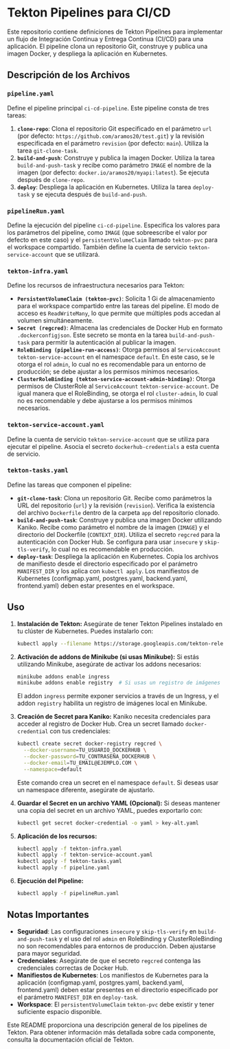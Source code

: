 # Tekton Pipelines para CI/CD

Este repositorio contiene definiciones de Tekton Pipelines para implementar un flujo de Integración Continua y Entrega Continua (CI/CD) para una aplicación.  El pipeline clona un repositorio Git, construye y publica una imagen Docker, y despliega la aplicación en Kubernetes.

## Descripción de los Archivos

### `pipeline.yaml`

Define el pipeline principal `ci-cd-pipeline`. Este pipeline consta de tres tareas:

1.  **`clone-repo`**: Clona el repositorio Git especificado en el parámetro `url` (por defecto: `https://github.com/aramos20/test.git`) y la revisión especificada en el parámetro `revision` (por defecto: `main`). Utiliza la tarea `git-clone-task`.
2.  **`build-and-push`**: Construye y publica la imagen Docker. Utiliza la tarea `build-and-push-task` y recibe como parámetro `IMAGE` el nombre de la imagen (por defecto: `docker.io/aramos20/myapi:latest`). Se ejecuta después de `clone-repo`.
3.  **`deploy`**: Despliega la aplicación en Kubernetes. Utiliza la tarea `deploy-task` y se ejecuta después de `build-and-push`.

### `pipelineRun.yaml`

Define la ejecución del pipeline `ci-cd-pipeline`.  Especifica los valores para los parámetros del pipeline, como `IMAGE` (que sobreescribe el valor por defecto en este caso) y el `persistentVolumeClaim` llamado `tekton-pvc` para el workspace compartido.  También define la cuenta de servicio `tekton-service-account` que se utilizará.

### `tekton-infra.yaml`

Define los recursos de infraestructura necesarios para Tekton:

*   **`PersistentVolumeClaim (tekton-pvc)`**:  Solicita 1 Gi de almacenamiento para el workspace compartido entre las tareas del pipeline.  El modo de acceso es `ReadWriteMany`, lo que permite que múltiples pods accedan al volumen simultáneamente.
*   **`Secret (regcred)`**: Almacena las credenciales de Docker Hub en formato `.dockerconfigjson`.  Este secreto se monta en la tarea `build-and-push-task` para permitir la autenticación al publicar la imagen.
*   **`RoleBinding (pipeline-run-access)`**: Otorga permisos al `ServiceAccount` `tekton-service-account` en el namespace `default`. En este caso, se le otorga el rol `admin`, lo cual no es recomendable para un entorno de producción; se debe ajustar a los permisos mínimos necesarios.
*   **`ClusterRoleBinding (tekton-service-account-admin-binding)`**: Otorga permisos de ClusterRole al `ServiceAccount` `tekton-service-account`. De igual manera que el RoleBinding, se otorga el rol `cluster-admin`, lo cual no es recomendable y debe ajustarse a los permisos mínimos necesarios.

### `tekton-service-account.yaml`

Define la cuenta de servicio `tekton-service-account` que se utiliza para ejecutar el pipeline.  Asocia el secreto `dockerhub-credentials` a esta cuenta de servicio.

### `tekton-tasks.yaml`

Define las tareas que componen el pipeline:

*   **`git-clone-task`**: Clona un repositorio Git.  Recibe como parámetros la URL del repositorio (`url`) y la revisión (`revision`).  Verifica la existencia del archivo `Dockerfile` dentro de la carpeta `app` del repositorio clonado.
*   **`build-and-push-task`**: Construye y publica una imagen Docker utilizando Kaniko.  Recibe como parámetro el nombre de la imagen (`IMAGE`) y el directorio del Dockerfile (`CONTEXT_DIR`). Utiliza el secreto `regcred` para la autenticación con Docker Hub.  Se configura para usar `insecure` y `skip-tls-verify`, lo cual no es recomendable en producción.
*   **`deploy-task`**: Despliega la aplicación en Kubernetes.  Copia los archivos de manifiesto desde el directorio especificado por el parámetro `MANIFEST_DIR` y los aplica con `kubectl apply`.  Los manifiestos de Kubernetes (configmap.yaml, postgres.yaml, backend.yaml, frontend.yaml) deben estar presentes en el workspace.

## Uso

1.  **Instalación de Tekton:** Asegúrate de tener Tekton Pipelines instalado en tu clúster de Kubernetes. Puedes instalarlo con:

    ```bash
    kubectl apply --filename https://storage.googleapis.com/tekton-releases/pipeline/latest/release.yaml
    ```

2.  **Activación de addons de Minikube (si usas Minikube):** Si estás utilizando Minikube, asegúrate de activar los addons necesarios:

    ```bash
    minikube addons enable ingress
    minikube addons enable registry  # Si usas un registro de imágenes local en Minikube
    ```

    El addon `ingress` permite exponer servicios a través de un Ingress, y el addon `registry` habilita un registro de imágenes local en Minikube.

3.  **Creación de Secret para Kaniko:** Kaniko necesita credenciales para acceder al registro de Docker Hub. Crea un secret llamado `docker-credential` con tus credenciales:

    ```bash
    kubectl create secret docker-registry regcred \
      --docker-username=TU_USUARIO_DOCKERHUB \
      --docker-password=TU_CONTRASEÑA_DOCKERHUB \
      --docker-email=TU_EMAIL@EJEMPLO.COM \
      --namespace=default
    ```

    Este comando crea un secret en el namespace `default`. Si deseas usar un namespace diferente, asegúrate de ajustarlo.

4.  **Guardar el Secret en un archivo YAML (Opcional):** Si deseas mantener una copia del secret en un archivo YAML, puedes exportarlo con:

    ```bash
    kubectl get secret docker-credential -o yaml > key-alt.yaml
    ```

5.  **Aplicación de los recursos:**

    ```bash
    kubectl apply -f tekton-infra.yaml
    kubectl apply -f tekton-service-account.yaml
    kubectl apply -f tekton-tasks.yaml
    kubectl apply -f pipeline.yaml
    ```

6.  **Ejecución del Pipeline:**

    ```bash
    kubectl apply -f pipelineRun.yaml
    ```

## Notas Importantes

*   **Seguridad**:  Las configuraciones `insecure` y `skip-tls-verify` en `build-and-push-task` y el uso del rol `admin` en RoleBinding y ClusterRoleBinding no son recomendables para entornos de producción.  Deben ajustarse para mayor seguridad.
*   **Credenciales**: Asegúrate de que el secreto `regcred` contenga las credenciales correctas de Docker Hub.
*   **Manifiestos de Kubernetes**: Los manifiestos de Kubernetes para la aplicación (configmap.yaml, postgres.yaml, backend.yaml, frontend.yaml) deben estar presentes en el directorio especificado por el parámetro `MANIFEST_DIR` en `deploy-task`.
*   **Workspace**: El `persistentVolumeClaim` `tekton-pvc` debe existir y tener suficiente espacio disponible.

Este README proporciona una descripción general de los pipelines de Tekton.  Para obtener información más detallada sobre cada componente, consulta la documentación oficial de Tekton.